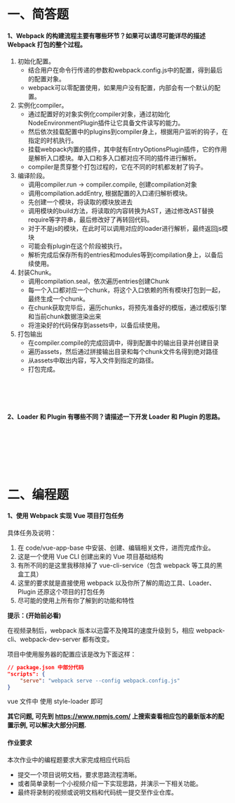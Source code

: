 # 一、简答题

#### 1、Webpack 的构建流程主要有哪些环节？如果可以请尽可能详尽的描述 Webpack 打包的整个过程。
1. 初始化配置。
	- 结合用户在命令行传递的参数和webpack.config.js中的配置，得到最后的配置对象。
	- webpack可以零配置使用，如果用户没有配置，内部会有一个默认的配置。
2. 实例化compiler。
	- 通过配置好的对象实例化compiler对象，通过初始化NodeEnvironmentPlugin插件让它具备文件读写的能力。
	- 然后依次挂载配置中的plugins到compiler身上，根据用户监听的钩子，在指定的时机执行。
	- 挂载webpack内置的插件，其中就有EntryOptionsPlugin插件，它的作用是解析入口模块。单入口和多入口都对应不同的插件进行解析。
	- compiler是贯穿整个打包过程的，它在不同的时机都发射了钩子。
3. 编译阶段。
	- 调用compiler.run -> compiler.compile, 创建compilation对象
	- 调用compilation.addEntry, 根据配置的入口递归解析模块。
	- 先创建一个模块，将读取的模块放进去
	- 调用模块的build方法，将读取的内容转换为AST，通过修改AST替换require等字符串，最后修改好了再转回代码。
	- 对于不是js的模块，在此时可以调用对应的loader进行解析，最终返回js模块
	- 可能会有plugin在这个阶段被执行。
	- 解析完成后保存所有的entries和modules等到compilation身上，以备后续使用。
4. 封装Chunk。
	- 调用compilation.seal，依次遍历entries创建Chunk
	- 每一个入口都对应一个chunk，将这个入口依赖的所有模块打包到一起，最终生成一个chunk。
	- 在chunk获取完毕后，遍历chunks，将预先准备好的模版，通过模版引擎和当前chunk数据渲染出来
	- 将渲染好的代码保存到assets中，以备后续使用。
5. 打包输出
	- 在compiler.compile的完成回调中，得到配置中的输出目录并创建目录
	- 遍历assets，然后通过拼接输出目录和每个chunk文件名得到绝对路径
	- 从assets中取出内容，写入文件到指定的路径。
	- 打包完成。

　

　

#### 2、Loader 和 Plugin 有哪些不同？请描述一下开发 Loader 和 Plugin 的思路。

　

　

　

# 二、编程题

#### 1、使用 Webpack 实现 Vue 项目打包任务

具体任务及说明：

1. 在 code/vue-app-base 中安装、创建、编辑相关文件，进而完成作业。
2. 这是一个使用 Vue CLI 创建出来的 Vue 项目基础结构
3. 有所不同的是这里我移除掉了 vue-cli-service（包含 webpack 等工具的黑盒工具）
4. 这里的要求就是直接使用 webpack 以及你所了解的周边工具、Loader、Plugin 还原这个项目的打包任务
5. 尽可能的使用上所有你了解到的功能和特性


**提示：(开始前必看)**

在视频录制后，webpack 版本以迅雷不及掩耳的速度升级到 5，相应 webpack-cli、webpack-dev-server 都有改变。

项目中使用服务器的配置应该是改为下面这样：

```json
// package.json 中部分代码
"scripts": {
	"serve": "webpack serve --config webpack.config.js"
}
```

vue 文件中 使用 style-loader 即可

**其它问题, 可先到 https://www.npmjs.com/ 上搜索查看相应包的最新版本的配置示例, 可以解决大部分问题.**



#### 作业要求

本次作业中的编程题要求大家完成相应代码后

- 提交一个项目说明文档，要求思路流程清晰。
- 或者简单录制一个小视频介绍一下实现思路，并演示一下相关功能。
- 最终将录制的视频或说明文档和代码统一提交至作业仓库。